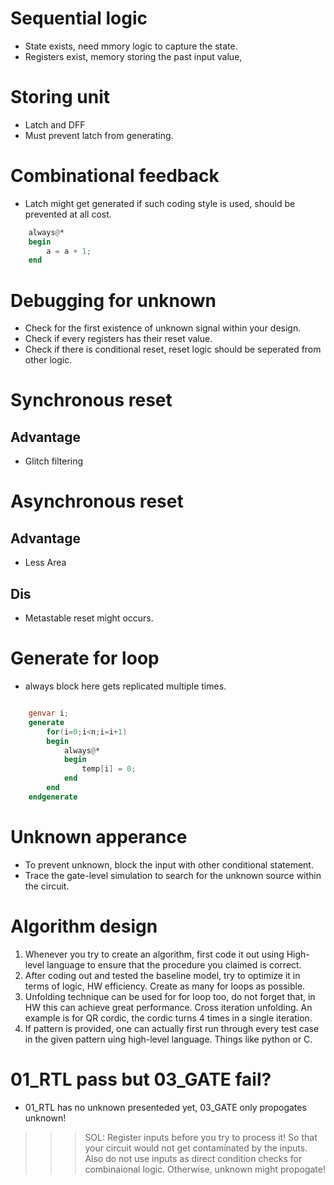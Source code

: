 # Sequential logic
- State exists, need mmory logic to capture the state.
- Registers exist, memory storing the past input value,

# Storing unit
- Latch and DFF
- Must prevent latch from generating.

# Combinational feedback
- Latch might get generated if such coding style is used, should be prevented at all cost.
```verilog
    always@*
    begin
        a = a + 1;
    end
```

# Debugging for unknown
- Check for the first existence of unknown signal within your design.
- Check if every registers has their reset value.
- Check if there is conditional reset, reset logic should be seperated from other logic.

# Synchronous reset
## Advantage
- Glitch filtering

# Asynchronous reset
## Advantage
- Less Area
## Dis
- Metastable reset might occurs.

# Generate for loop
- always block here gets replicated multiple times.
```verilog

    genvar i;
    generate
        for(i=0;i<n;i=i+1)
        begin
            always@*
            begin
                temp[i] = 0;
            end
        end
    endgenerate
```

# Unknown apperance
- To prevent unknown, block the input with other conditional statement.
- Trace the gate-level simulation to search for the unknown source within the circuit.

# Algorithm design
1. Whenever you try to create an algorithm, first code it out using High-level language to ensure that the procedure you claimed is correct.
2. After coding out and tested the baseline model, try to optimize it in terms of logic, HW efficiency. Create as many for loops as possible.
3. Unfolding technique can be used for for loop too, do not forget that, in HW this can achieve great performance. Cross iteration unfolding. An example is for QR cordic, the cordic turns 4 times in a single iteration.
4. If pattern is provided, one can actually first run through every test case in the given pattern uing high-level language. Things like python or C.

# 01_RTL pass but 03_GATE fail?
- 01_RTL has no unknown presenteded yet, 03_GATE only propogates unknown!

>>> SOL: Register inputs before you try to process it! So that your circuit would not get contaminated by the inputs. Also do not use inputs as direct condition checks for combinaional logic. Otherwise, unknown might propogate!
